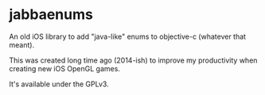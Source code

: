 # jabbaenums

An old iOS library to add "java-like" enums to objective-c (whatever that meant).

This was created long time ago (2014-ish) to improve my productivity when creating new iOS OpenGL games.

It's available under the GPLv3.

